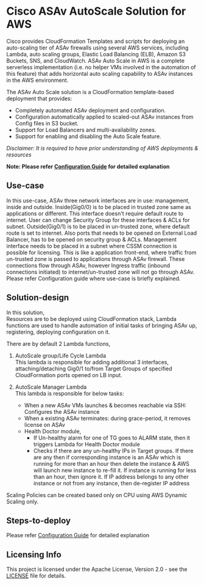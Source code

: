 # Cisco ASAv AutoScale Solution for AWS

Cisco provides CloudFormation Templates and scripts for deploying an auto-scaling tier of ASAv firewalls
using several AWS services, including Lambda, auto scaling groups, Elastic Load Balancing (ELB), Amazon
S3 Buckets, SNS, and CloudWatch.
ASAv Auto Scale in AWS is a complete serverless implementation (i.e. no helper VMs involved in the
automation of this feature) that adds horizontal auto scaling capability to ASAv instances in the AWS
environment.<br>

The ASAv Auto Scale solution is a CloudFormation template-based deployment that provides:

* Completely automated ASAv deployment and configuration.
* Configuration automatically applied to scaled-out ASAv instances from Config files in S3 bucket.
* Support for Load Balancers and multi-availability zones.
* Support for enabling and disabling the Auto Scale feature.

*Disclaimer: It is required to have prior understanding of AWS deployments & resources*

**Note: Please refer [Configuration Guide](./asav_aws_autoscale_v915.pdf) for detailed explanation**

## Use-case

In this use-case, ASAv three network interfaces are in use: management, inside and outside.
Inside(Gig0/0) is to be placed in trusted zone same as applications or different. This interface
doesn't require default route to internet. User can change Security Group for these interfaces & ACLs for subnet.
Outside(Gig0/1) is to be placed in un-trusted zone, where default route is set to
internet. Also ports that needs to be opened on External Load Balancer, has to be opened on
security group & ACLs. Management interface needs to be placed in a subnet where CSSM connection is possible for licensing.
This is like a application front-end, where traffic from un-trusted zone is passed to applications through ASAv firewall.
These connections flow through ASAv, however Ingress traffic (inbound connections initiated) to internet/un-trusted zone will not go through ASAv.
Please refer Configuration guide where use-case is briefly explained.

## Solution-design
In this solution, <br>
Resources are to be deployed using CloudFormation stack, Lambda functions are used to
handle automation of initial tasks of bringing ASAv up, registering, deploying configuration on it.

There are by default 2 Lambda functions,
1. AutoScale group/Life Cycle Lambda <br>
    This lambda is responsible for adding additional 3 interfaces, attaching/detaching Gig0/1 to/from Target Groups of specified
    CloudFormation ports opened on LB input.

2. AutoScale Manager Lambda <br>
    This lambda is responsible for below tasks:<br>
    *   When a new ASAv VMs launches & becomes reachable via SSH: Configures the ASAv instance
    *   When a existing ASAv terminates: during grace-period, it removes license on ASAv
    *   Health Doctor module,
        * If Un-healthy alarm for one of TG goes to ALARM state, then it triggers Lambda for Health Doctor module
        * Checks if there are any un-healthy IPs in Target groups. If there are any then if corresponding instance is an ASAv which is running for more than an hour
          then delete the instance & AWS will launch new instance to re-fill it.
          If instance is running for less than an hour, then ignore it.
          If IP address belongs to any other instance or not from any instance, then de-register IP address

Scaling Policies can be created based only on CPU using AWS Dynamic Scaling only.

## Steps-to-deploy

Please refer [Configuration Guide](./asav_aws_autoscale_v915.pdf) for detailed explanation

## Licensing Info

This project is licensed under the Apache License, Version 2.0 - see the [LICENSE](../../../LICENSE) file for details.

